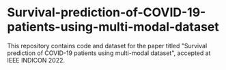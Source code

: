 # Survival-prediction-of-COVID-19-patients-using-multi-modal-dataset
This repository contains code and dataset for the paper titled "Survival prediction of COVID-19 patients using multi-modal dataset", accepted at IEEE INDICON 2022.
